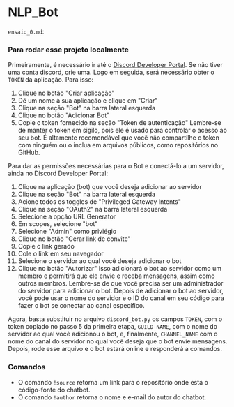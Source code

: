 # NLP_Bot

`ensaio_0.md`:


### Para rodar esse projeto localmente

Primeiramente, é necessário ir até o [Discord Developer Portal](https://discord.com/developers/applications). Se não tiver uma conta discord, crie uma. Logo 
em seguida, será necessário obter o `TOKEN` da aplicação. Para isso:

1. Clique no botão "Criar aplicação"
2. Dê um nome à sua aplicação e clique em "Criar"
3. Clique na seção "Bot" na barra lateral esquerda
4. Clique no botão "Adicionar Bot"
5. Copie o token fornecido na seção "Token de autenticação" Lembre-se de manter o token em sigilo, pois ele é usado para controlar o acesso ao seu bot. 
É altamente recomendável que você não compartilhe o token com ninguém ou o inclua em arquivos públicos, como repositórios no GitHub.

Para dar as permissões necessárias para o Bot e conectá-lo a um servidor, ainda no Discord Developer Portal:

1. Clique na aplicação (bot) que você deseja adicionar ao servidor
2. Clique na seção "Bot" na barra lateral esquerda
3. Acione todos os toggles de "Privileged Gateway Intents"
3. Clique na seção "OAuth2" na barra lateral esquerda
4. Selecione a opção URL Generator
5. Em scopes, selecione "bot"
6. Selecione "Admin" como priviégio
7. Clique no botão "Gerar link de convite"
8. Copie o link gerado
9. Cole o link em seu navegador
10. Selecione o servidor ao qual você deseja adicionar o bot
11. Clique no botão "Autorizar" Isso adicionará o bot ao servidor como um membro e permitirá que ele envie e receba mensagens, 
assim como outros membros. Lembre-se de que você precisa ser um administrador do servidor para adicionar o bot. Depois de adicionar
o bot ao servidor, você pode usar o nome do servidor e o ID do canal em seu código para fazer o bot se conectar ao canal específico.

Agora, basta substituir no arquivo `discord_bot.py` os campos `TOKEN`, com o token copiado no passo 5 da primeira etapa, `GUILD_NAME`, com o nome do
servidor ao qual você adicionou o bot, e, finalmente, `CHANNEL_NAME` com o nome do canal do servidor no qual você deseja que o bot envie mensagens.
Depois, rode esse arquivo e o bot estará online e responderá a comandos.

### Comandos

- O comando `!source` retorna um link para o repositório onde está o código-fonte do chatbot.
- O comando `!author` retorna o nome e e-mail do autor do chatbot.
